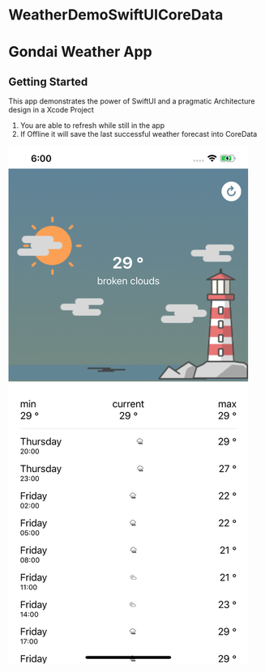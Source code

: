 # WeatherDemoSwiftUICoreData

# Gondai Weather App



## Getting Started

This app demonstrates the power of SwiftUI and a pragmatic Architecture design in a Xcode Project
1. You are able to refresh while still in the app
2. If Offline it will save the last successful weather forecast into CoreData


<img src="https://github.com/gondaimgano/WeatherDemoSwiftUICoreData/blob/master/Simulator%20Screen%20Shot%20-%20iPhone%2011%20Pro%20Max%20-%202021-04-29%20at%2018.00.35.png"/>

